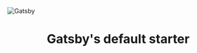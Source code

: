 <img alt="Gatsby" src="https://www.gatsbyjs.org/monogram.svg" align="center" />

<h1 align="center">Gatsby's default starter</h1>

